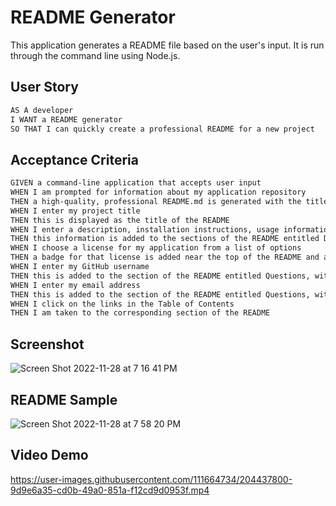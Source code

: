 # README Generator

This application generates a README file based on the user's input. It is run through the command line using Node.js.

## User Story

```md
AS A developer
I WANT a README generator
SO THAT I can quickly create a professional README for a new project
```

## Acceptance Criteria

```md
GIVEN a command-line application that accepts user input
WHEN I am prompted for information about my application repository
THEN a high-quality, professional README.md is generated with the title of my project and sections entitled Description, Table of Contents, Installation, Usage, License, Contributing, Tests, and Questions
WHEN I enter my project title
THEN this is displayed as the title of the README
WHEN I enter a description, installation instructions, usage information, contribution guidelines, and test instructions
THEN this information is added to the sections of the README entitled Description, Installation, Usage, Contributing, and Tests
WHEN I choose a license for my application from a list of options
THEN a badge for that license is added near the top of the README and a notice is added to the section of the README entitled License that explains which license the application is covered under
WHEN I enter my GitHub username
THEN this is added to the section of the README entitled Questions, with a link to my GitHub profile
WHEN I enter my email address
THEN this is added to the section of the README entitled Questions, with instructions on how to reach me with additional questions
WHEN I click on the links in the Table of Contents
THEN I am taken to the corresponding section of the README
```
## Screenshot
![Screen Shot 2022-11-28 at 7 16 41 PM](https://user-images.githubusercontent.com/111664734/204430195-df33f2c0-ad24-4f3a-a0df-cda2a8ed66bd.png)

## README Sample
![Screen Shot 2022-11-28 at 7 58 20 PM](https://user-images.githubusercontent.com/111664734/204435391-2d6894f1-b13a-41bb-a406-abe73698b3d3.png)


## Video Demo
https://user-images.githubusercontent.com/111664734/204437800-9d9e6a35-cd0b-49a0-851a-f12cd9d0953f.mp4



